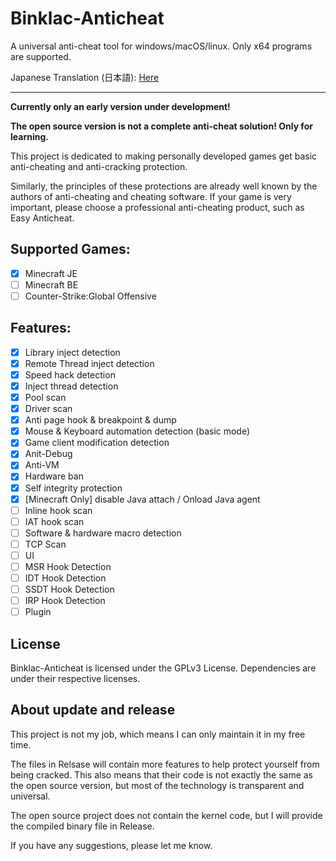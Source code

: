 # Binklac-Anticheat

A universal anti-cheat tool for windows/macOS/linux. Only x64 programs are supported.

Japanese Translation (日本語): [Here](./README_ja.md)

---

**Currently only an early version under development!**

**The open source version is not a complete anti-cheat solution! Only for learning.**

This project is dedicated to making personally developed games get basic anti-cheating and anti-cracking protection.

Similarly, the principles of these protections are already well known by the authors of anti-cheating and cheating software. If your game is very important, please choose a professional anti-cheating product, such as Easy Anticheat.

## Supported Games:

- [x] Minecraft JE
- [ ] Minecraft BE
- [ ] Counter-Strike:Global Offensive

## Features:

- [x] Library inject detection
- [x] Remote Thread inject detection
- [x] Speed hack detection
- [x] Inject thread detection
- [x] Pool scan
- [x] Driver scan
- [x] Anti page hook & breakpoint & dump
- [x] Mouse & Keyboard automation detection (basic mode)
- [x] Game client modification detection
- [x] Anit-Debug
- [x] Anti-VM
- [x] Hardware ban
- [x] Self integrity protection
- [x] [Minecraft Only] disable Java attach / Onload Java agent
- [ ] Inline hook scan
- [ ] IAT hook scan
- [ ] Software & hardware macro detection
- [ ] TCP Scan
- [ ] UI
- [ ] MSR Hook Detection
- [ ] IDT Hook Detection
- [ ] SSDT Hook Detection
- [ ] IRP Hook Detection
- [ ] Plugin

## License

Binklac-Anticheat is licensed under the GPLv3 License. Dependencies are under their respective licenses.

## About update and release

This project is not my job, which means I can only maintain it in my free time.

The files in Relsase will contain more features to help protect yourself from being cracked. This also means that their code is not exactly the same as the open source version, but most of the technology is transparent and universal.

The open source project does not contain the kernel code, but I will provide the compiled binary file in Release.

If you have any suggestions, please let me know.
